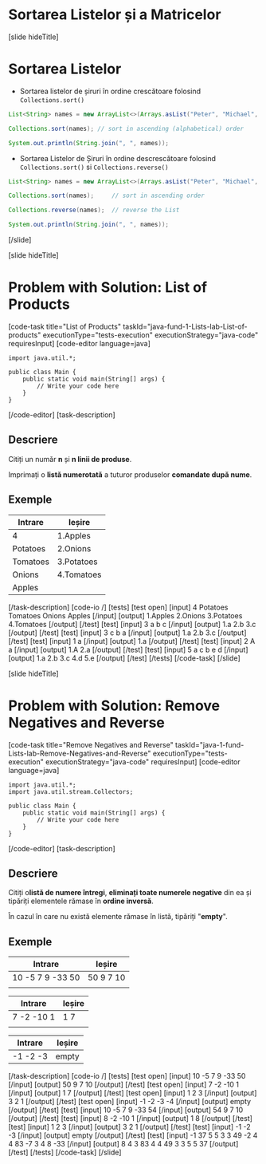 # Sortarea Listelor și a Matricelor

[slide hideTitle]
# Sortarea Listelor


- Sortarea listelor de șiruri în ordine crescătoare folosind `Collections.sort()`
```java live
List<String> names = new ArrayList<>(Arrays.asList("Peter", "Michael", "George", "Victor", "John", "Alexander"));

Collections.sort(names); // sort in ascending (alphabetical) order

System.out.println(String.join(", ", names));
```
- Sortarea Listelor de Șiruri în ordine descrescătoare folosind `Collections.sort()` si `Collections.reverse()`

```java live
List<String> names = new ArrayList<>(Arrays.asList("Peter", "Michael", "George", "Victor", "John", "Alexander"));

Collections.sort(names);     // sort in ascending order

Collections.reverse(names);  // reverse the List 

System.out.println(String.join(", ", names));
```
[/slide]


[slide hideTitle]
# Problem with Solution: List of Products

[code-task title="List of Products" taskId="java-fund-1-Lists-lab-List-of-products" executionType="tests-execution" executionStrategy="java-code" requiresInput]
[code-editor language=java]
```
import java.util.*;

public class Main {
    public static void main(String[] args) {
        // Write your code here
    }
}
```
[/code-editor]
[task-description]
## Descriere
Citiți un număr **n** și **n linii de produse**.

Imprimați o **listă numerotată** a tuturor produselor **comandate după nume**.

## Exemple
|**Intrare**|**Ieșire**|
| --- | --- |
| 4 | 1.Apples |
| Potatoes | 2.Onions |
| Tomatoes | 3.Potatoes |
| Onions | 4.Tomatoes |
| Apples |  |

[/task-description]
[code-io /]
[tests]
[test open]
[input]
4
Potatoes
Tomatoes
Onions
Apples
[/input]
[output]
1.Apples
2.Onions
3.Potatoes
4.Tomatoes
[/output]
[/test]
[test]
[input]
3
a
b
c
[/input]
[output]
1.a
2.b
3.c
[/output]
[/test]
[test]
[input]
3
c
b
a
[/input]
[output]
1.a
2.b
3.c
[/output]
[/test]
[test]
[input]
1
a
[/input]
[output]
1.a
[/output]
[/test]
[test]
[input]
2
A
a
[/input]
[output]
1.A
2.a
[/output]
[/test]
[test]
[input]
5
a
c
b
e
d
[/input]
[output]
1.a
2.b
3.c
4.d
5.e
[/output]
[/test]
[/tests]
[/code-task]
[/slide]

[slide hideTitle]
# Problem with Solution: Remove Negatives and Reverse

[code-task title="Remove Negatives and Reverse" taskId="java-1-fund-Lists-lab-Remove-Negatives-and-Reverse" executionType="tests-execution" executionStrategy="java-code" requiresInput]
[code-editor language=java]
```
import java.util.*;
import java.util.stream.Collectors;

public class Main {
    public static void main(String[] args) {
        // Write your code here
    }
}
```
[/code-editor]
[task-description]
## Descriere
Citiți o**listă de numere întregi**, **eliminați toate numerele negative** din ea și tipăriți elementele rămase în **ordine inversă**.

În cazul în care nu există elemente rămase în listă, tipăriți "**empty**".

## Exemple
|**Intrare**|**Ieșire**|
| --- | --- |
| 10 -5 7 9 -33 50 | 50 9 7 10 |
|  |  |

|**Intrare**|**Ieșire**|
| --- | --- |
| 7 -2 -10 1 | 1 7 |
|  |  |

|**Intrare**|**Ieșire**|
| --- | --- |
| -1 -2 -3 | empty |

[/task-description]
[code-io /]
[tests]
[test open]
[input]
10 -5 7 9 -33 50
[/input]
[output]
50 9 7 10
[/output]
[/test]
[test open]
[input]
7 -2 -10 1
[/input]
[output]
1 7
[/output]
[/test]
[test open]
[input]
1 2 3
[/input]
[output]
3 2 1
[/output]
[/test]
[test open]
[input]
-1 -2 -3 -4
[/input]
[output]
empty
[/output]
[/test]
[test]
[input]
10 -5 7 9 -33 54
[/input]
[output]
54 9 7 10
[/output]
[/test]
[test]
[input]
8 -2 -10 1
[/input]
[output]
1 8
[/output]
[/test]
[test]
[input]
1 2 3
[/input]
[output]
3 2 1
[/output]
[/test]
[test]
[input]
-1 -2 -3
[/input]
[output]
empty
[/output]
[/test]
[test]
[input]
-1 37 5 5 3 3 49 -2 4 4 83 -7 3 4 8 -33
[/input]
[output]
8 4 3 83 4 4 49 3 3 5 5 37
[/output]
[/test]
[/tests]
[/code-task]
[/slide]


